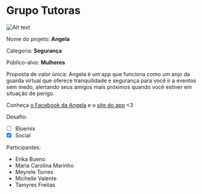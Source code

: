 # Grupo Tutoras

![Alt text](http://projetotutoras.com/angelapp/logoAngela.png)

Nome do projeto: **Angela**

Categoria: **Segurança**

Público-alvo: **Mulheres**

Proposta de valor única: Angela é um app que funciona como um anjo da guarda virtual que oferece tranquilidade e segurança para você ir a eventos sem medo, alertando seus amigos mais próximos quando você estiver em situação de perigo. 

Conheça [o Facebook da Angela](http://www.facebook.com/Angelaapp) e o [site do app](http://projetotutoras.com/angelapp/) <3

Desafio: 

- [ ] Bluemix
- [x] Social

Participantes:

- Erika Bueno
- Maria Carolina Marinho
- Meyrele Torres
- Michelle Valente
- Tamyres Freitas
